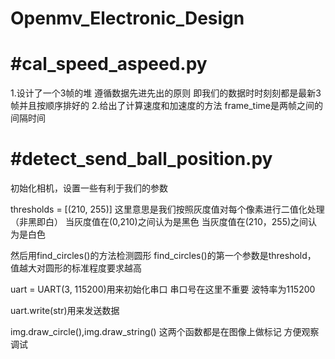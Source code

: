 # Openmv_Electronic_Design


#cal_speed_aspeed.py
===========================================================
1.设计了一个3帧的堆
遵循数据先进先出的原则
即我们的数据时时刻刻都是最新3帧并且按顺序排好的
2.给出了计算速度和加速度的方法
frame_time是两帧之间的间隔时间


#detect_send_ball_position.py
============================================================
初始化相机，设置一些有利于我们的参数

thresholds = [(210, 255)] 
这里意思是我们按照灰度值对每个像素进行二值化处理（非黑即白）
当灰度值在(0,210)之间认为是黑色
当灰度值在(210，255)之间认为是白色

然后用find_circles()的方法检测圆形
find_circles()的第一个参数是threshold，
值越大对圆形的标准程度要求越高

uart = UART(3, 115200)用来初始化串口
串口号在这里不重要
波特率为115200

uart.write(str)用来发送数据

img.draw_circle(),img.draw_string()
这两个函数都是在图像上做标记
方便观察调试
